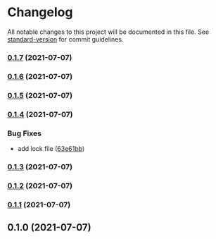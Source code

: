 # Changelog

All notable changes to this project will be documented in this file. See [standard-version](https://github.com/conventional-changelog/standard-version) for commit guidelines.

### [0.1.7](https://github.com/moh3n9595/dpgen/compare/v0.1.6...v0.1.7) (2021-07-07)

### [0.1.6](https://github.com/moh3n9595/dpgen/compare/v0.1.5...v0.1.6) (2021-07-07)

### [0.1.5](https://github.com/moh3n9595/dpgen/compare/v0.1.4...v0.1.5) (2021-07-07)

### [0.1.4](https://github.com/moh3n9595/dpgen/compare/v0.1.3...v0.1.4) (2021-07-07)


### Bug Fixes

* add lock file ([63e61bb](https://github.com/moh3n9595/dpgen/commit/63e61bb500e85761ed97bb0b1b9abae06d29bd46))

### [0.1.3](https://github.com/moh3n9595/dpgen/compare/v0.1.2...v0.1.3) (2021-07-07)

### [0.1.2](https://github.com/moh3n9595/dpgen/compare/v0.1.1...v0.1.2) (2021-07-07)

### [0.1.1](https://github.com/moh3n9595/dpgen/compare/v0.1.0...v0.1.1) (2021-07-07)

## 0.1.0 (2021-07-07)
